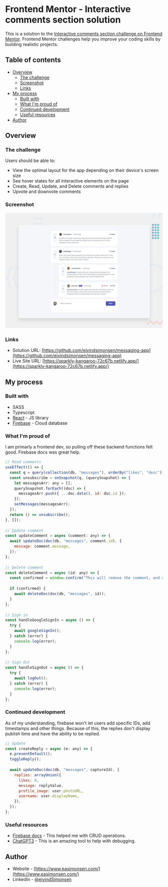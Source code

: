 # Frontend Mentor - Interactive comments section solution

This is a solution to the [Interactive comments section challenge on Frontend Mentor](https://www.frontendmentor.io/challenges/interactive-comments-section-iG1RugEG9). Frontend Mentor challenges help you improve your coding skills by building realistic projects.

## Table of contents

- [Overview](#overview)
  - [The challenge](#the-challenge)
  - [Screenshot](#screenshot)
  - [Links](#links)
- [My process](#my-process)
  - [Built with](#built-with)
  - [What I'm proud of](#What-Im-proud-of)
  - [Continued development](#continued-development)
  - [Useful resources](#useful-resources)
- [Author](#author)

## Overview

### The challenge

Users should be able to:

- View the optimal layout for the app depending on their device's screen size
- See hover states for all interactive elements on the page
- Create, Read, Update, and Delete comments and replies
- Upvote and downvote comments

### Screenshot

![Design preview for the Interactive comments section coding challenge](./design/desktop-preview.jpg)

### Links

- Solution URL: [https://github.com/eivindsimonsen/messaging-app](https://github.com/eivindsimonsen/messaging-app)
- Live Site URL: [https://sparkly-kangaroo-72c67b.netlify.app/](https://sparkly-kangaroo-72c67b.netlify.app/)

## My process

### Built with

- SASS
- Typescript
- [React](https://reactjs.org/) - JS library
- [Firebase](https://firebase.google.com/) - Cloud database

### What I'm proud of

I am primarly a frontend dev, so pulling off these backend functions felt good. Firebase docs was great help.

```jsx
// Read comments
useEffect(() => {
  const q = query(collection(db, "messages"), orderBy("likes", "desc"));
  const unsubscribe = onSnapshot(q, (querySnapshot) => {
    let messagesArr: any = [];
    querySnapshot.forEach((doc) => {
      messagesArr.push({ ...doc.data(), id: doc.id });
    });
    setMessages(messagesArr);
  });
  return () => unsubscribe();
}, []);

// Update comment
const updateComment = async (comment: any) => {
  await updateDoc(doc(db, "messages", comment.id), {
    message: comment.message,
  });
};

// Delete comment
const deleteComment = async (id: any) => {
  const confirmed = window.confirm("This will remove the comment, and all its replies. Do you wish to proceed?");

  if (confirmed) {
    await deleteDoc(doc(db, "messages", id));
  }
};

// Sign in
const handleGoogleSignIn = async () => {
  try {
    await googleSignIn();
  } catch (error) {
    console.log(error);
  }
};

// Sign Out
const handleSignOut = async () => {
  try {
    await logOut();
  } catch (error) {
    console.log(error);
  }
};
```

### Continued development

As of my understanding, firebase won't let users add specific IDs, add timestamps and other things. Because of this, the replies don't display publish time and have the ability to be replied.

```jsx
// Update
const createReply = async (e: any) => {
  e.preventDefault();
  toggleReply();

  await updateDoc(doc(db, "messages", captureId), {
    replies: arrayUnion({
      likes: 0,
      message: replyValue,
      profile_image: user.photoURL,
      username: user.displayName,
    }),
  });
};
```

### Useful resources

- [Firebase docs](https://firebase.google.com/docs) - This helped me with CRUD operations.
- [ChatGPT3](https://chat.openai.com/chat) - This is an amazing tool to help with debugging.

## Author

- Website - [https://www.easimonsen.com/](https://www.easimonsen.com/)
- LinkedIn - [@eivindSimonsen](https://www.linkedin.com/in/eivind-simonsen-9469121b9/)
